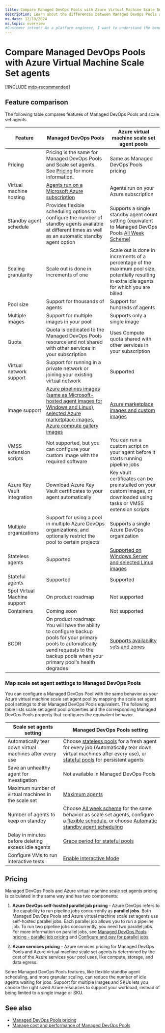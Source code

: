 ```yaml
---
title: Compare Managed DevOps Pools with Azure Virtual Machine Scale Set agents
description: Learn about the differences between Managed DevOps Pools and Azure Virtual Machine Scale Set agents.
ms.date: 12/10/2024
ms.topic: overview
#Customer intent: As a platform engineer, I want to understand the benefits of using Managed DevOps Pools over Azure Virtual Machine Scale Set agents.
---
```


# Compare Managed DevOps Pools with Azure Virtual Machine Scale Set agents

[!INCLUDE [mdp-recommended](./includes/mdp-recommended.md)] 

## Feature comparison

The following table compares features of Managed DevOps Pools and scale set agents.

| Feature | Managed DevOps Pools | Azure virtual machine scale set agent pools |
|---------|----------------------|------------------|
| Pricing | Pricing is the same for Managed DevOps Pools and Scale set agents. See [Pricing](#pricing) for more information. | Same as Managed DevOps Pools pricing |
| Virtual machine hosting | [Agents run on a Microsoft Azure subscription](./architecture-overview.md) | Agents run on your Azure subscription |
| Standby agent schedule | Provides flexible scheduling options to configure the number of standby agents available at different times as well as an automatic standby agent option | Supports a single standby agent count setting (equivalent to Managed DevOps Pools [All Week Scheme](./configure-scaling.md#all-week-scheme)) |
| Scaling granularity | Scale out is done in increments of one | Scale out is done in increments of a percentage of the maximum pool size, potentially resulting in extra idle agents for which you are billed |
| Pool size | Support for thousands of agents | Support for hundreds of agents |
| Multiple images | Support for multiple images in your pool | Supports only a single image |
| Quota | Quota is dedicated to the Managed DevOps Pools resource and not shared with other services in your subscription | Uses Compute quota shared with other services in your subscription |
| Virtual network support | Support for running in a private network or joining your existing virtual network | Supported |
| Image support | [Azure pipelines images (same as Microsoft-hosted agent images for Windows and Linux)](./configure-images.md#azure-pipelines-images), [selected Azure marketplace images, Azure compute gallery images](./configure-images.md) | [Azure marketplace images and custom images](/azure/devops/pipelines/agents/scale-set-agents#create-the-scale-set) |
| VMSS extension scripts | Not supported, but you can configure your custom image with the required software | You can run a custom script on your agent before it starts running pipeline jobs |
| Azure Key Vault integration | Download Azure Key Vault certificates to your agent automatically | Key vault certificates can be preinstalled on your custom images, or downloaded using tasks or VMSS extension scripts |
| Multiple organizations | Support for using a pool in multiple Azure DevOps organizations, and optionally restrict the pool to certain projects | Supports a single Azure DevOps organization |
| Stateless agents | Supported | [Supported on Windows Server and selected Linux images](/azure/devops/pipelines/agents/scale-set-agents#you-check-the-option-to-automatically-tear-down-virtual-machines-after-every-use-for-the-agent-pool-but-you-see-that-the-vms-arent-re-imaging-as-they-should-and-just-pick-up-new-jobs-as-theyre-queued) |
| Stateful agents | Supported | Supported |
| Spot Virtual Machine support | On product roadmap | Not supported |
| Containers | Coming soon | Not supported |
| BCDR | On product roadmap: You will have the ability to configure backup pools for your primary pools to automatically send requests to the backup pools when your primary pool's health degrades | [Supports availability sets and zones](/azure/virtual-machine-scale-sets/virtual-machine-scale-sets-faq#do-scale-sets-work-with-azure-availability-sets-) |

### Map scale set agent settings to Managed DevOps Pools

You can configure a Managed DevOps Pool with the same behavior as your Azure virtual machine scale set agent pool by mapping the scale set agent pool settings to their Managed DevOps Pools equivalent.
The following table lists scale set agent pool properties and the corresponding Managed DevOps Pools property that configures the equivalent behavior. 

| Scale set agents setting | Managed DevOps Pools setting |
|------------------|----------------------|
| Automatically tear down virtual machines after every use | Choose [stateless pools](./configure-scaling.md#stateless-pools) for a fresh agent for every job (Automatically tear down virtual machines after every use), or [stateful pools](./configure-scaling.md#stateful-pools) for persistent agents |
| Save an unhealthy agent for investigation | Not available in Managed DevOps Pools |
| Maximum number of virtual machines in the scale set | [Maximum agents](./configure-pool-settings.md#maximum-agents) |
| Number of agents to keep on standby | Choose [All week scheme](./configure-scaling.md#all-week-scheme) for the same behavior as scale set agents, configure a [flexible schedule](./configure-scaling.md#manual), or choose [Automatic standby agent scheduling](./configure-scaling.md#automatic) |
| Delay in minutes before deleting excess idle agents | [Grace period for stateful pools](./configure-scaling.md#stateful-pools) |
| Configure VMs to run interactive tests | [Enable Interactive Mode](./configure-security.md#configure-interactive-mode) |

## Pricing

Managed DevOps Pools and Azure virtual machine scale set agents pricing is calculated in the same way and has two components: 

1. **Azure DevOps self-hosted parallel job pricing** - Azure DevOps refers to the capability to run pipeline jobs concurrently as **parallel jobs**. Both Managed DevOps Pools and Azure virtual machine scale set agents use self-hosted parallel jobs. Each parallel job allows you to run a pipeline job. To run two pipeline jobs concurrently, you need two parallel jobs. For more information on parallel jobs, see [Managed DevOps Pools pricing - parallel job pricing](./pricing.md#azure-devops-services-parallel-job-pricing) and [Configure and pay for parallel jobs](../pipelines/licensing/concurrent-jobs.md?tabs=self-hosted).

2. **Azure services pricing** - Azure services pricing for Managed DevOps Pools and Azure virtual machine scale set agents is determined by the cost of the Azure services your pool uses, like compute, storage, and data egress.

Some Managed DevOps Pools features, like flexible standby agent scheduling, and more granular scaling, can reduce the number of idle agents waiting for jobs. Support for multiple images and SKUs lets you choose the right sized Azure resources to support your workload, instead of being limited to a single image or SKU.

## See also

* [Managed DevOps Pools pricing](./pricing.md)
* [Manage cost and performance of Managed DevOps Pools](./manage-costs.md)
